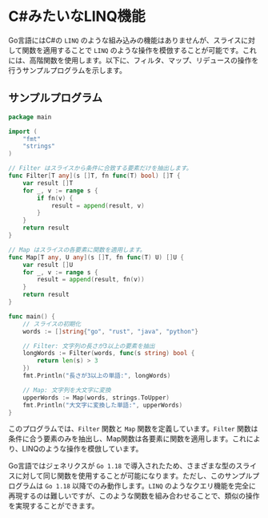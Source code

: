 # C#みたいなLINQ機能

Go言語にはC#の `LINQ` のような組み込みの機能はありませんが、スライスに対して関数を適用することで `LINQ` のような操作を模倣することが可能です。これには、高階関数を使用します。以下に、フィルタ、マップ、リデュースの操作を行うサンプルプログラムを示します。

## サンプルプログラム
```go
package main

import (
    "fmt"
    "strings"
)

// Filter はスライスから条件に合致する要素だけを抽出します。
func Filter[T any](s []T, fn func(T) bool) []T {
    var result []T
    for _, v := range s {
        if fn(v) {
            result = append(result, v)
        }
    }
    return result
}

// Map はスライスの各要素に関数を適用します。
func Map[T any, U any](s []T, fn func(T) U) []U {
    var result []U
    for _, v := range s {
        result = append(result, fn(v))
    }
    return result
}

func main() {
    // スライスの初期化
    words := []string{"go", "rust", "java", "python"}

    // Filter: 文字列の長さが3以上の要素を抽出
    longWords := Filter(words, func(s string) bool {
        return len(s) > 3
    })
    fmt.Println("長さが3以上の単語:", longWords)

    // Map: 文字列を大文字に変換
    upperWords := Map(words, strings.ToUpper)
    fmt.Println("大文字に変換した単語:", upperWords)
}
```

このプログラムでは、`Filter` 関数と `Map` 関数を定義しています。`Filter` 関数は条件に合う要素のみを抽出し、Map関数は各要素に関数を適用します。これにより、LINQのような操作を模倣しています。

Go言語ではジェネリクスが `Go 1.18` で導入されたため、さまざまな型のスライスに対して同じ関数を使用することが可能になります。ただし、このサンプルプログラムは `Go 1.18` 以降でのみ動作します。`LINQ` のようなクエリ機能を完全に再現するのは難しいですが、このような関数を組み合わせることで、類似の操作を実現することができます。
